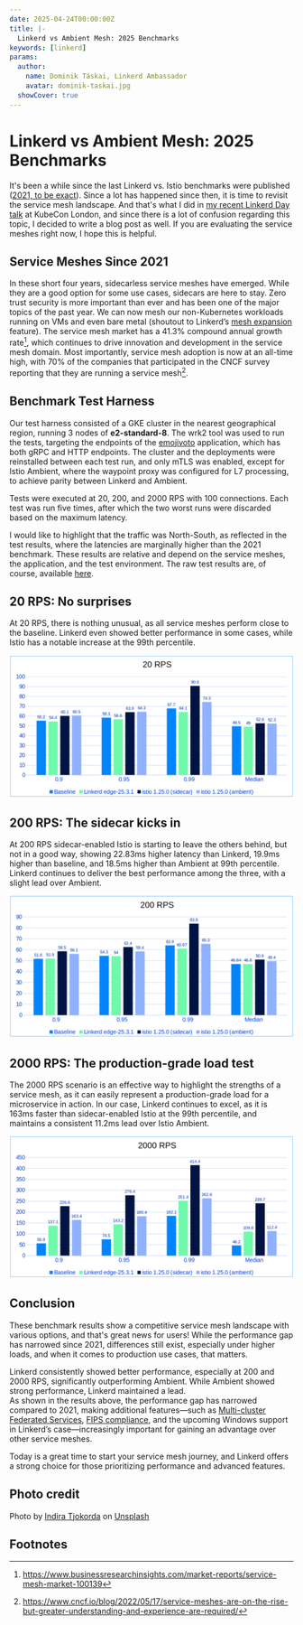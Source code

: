 ```yaml
---
date: 2025-04-24T00:00:00Z
title: |-
  Linkerd vs Ambient Mesh: 2025 Benchmarks
keywords: [linkerd]
params:
  author:
    name: Dominik Táskai, Linkerd Ambassador
    avatar: dominik-taskai.jpg
  showCover: true
---
```


# Linkerd vs Ambient Mesh: 2025 Benchmarks

It's been a while since the last Linkerd vs. Istio benchmarks were published
([2021, to be exact](/2021/11/29/linkerd-vs-istio-benchmarks-2021/)). Since a
lot has happened since then, it is time to revisit the service mesh landscape.
And that's what I did in
[my recent Linkerd Day talk](https://www.youtube.com/watch?v=9GHcADMeAuM) at
KubeCon London, and since there is a lot of confusion regarding this topic, I
decided to write a blog post as well. If you are evaluating the service meshes
right now, I hope this is helpful.

## Service Meshes Since 2021

In these short four years, sidecarless service meshes have emerged. While they
are a good option for some use cases, sidecars are here to stay. Zero trust
security is more important than ever and has been one of the major topics of the
past year. We can now mesh our non-Kubernetes workloads running on VMs and even
bare metal (shoutout to Linkerd’s
[mesh expansion](/2/tasks/adding-non-kubernetes-workloads/) feature). The
service mesh market has a 41.3% compound annual growth rate[^1], which continues
to drive innovation and development in the service mesh domain. Most
importantly, service mesh adoption is now at an all-time high, with 70% of the
companies that participated in the CNCF survey reporting that they are running a
service mesh[^2].

## Benchmark Test Harness

Our test harness consisted of a GKE cluster in the nearest geographical region,
running 3 nodes of **e2-standard-8**. The wrk2 tool was used to run the tests,
targeting the endpoints of the
[emojivoto](https://github.com/BuoyantIO/emojivoto) application, which has both
gRPC and HTTP endpoints. The cluster and the deployments were reinstalled
between each test run, and only mTLS was enabled, except for Istio Ambient,
where the waypoint proxy was configured for L7 processing, to achieve parity
between Linkerd and Ambient.

Tests were executed at 20, 200, and 2000 RPS with 100 connections. Each test was
run five times, after which the two worst runs were discarded based on the
maximum latency.

I would like to highlight that the traffic was North-South, as reflected in the
test results, where the latencies are marginally higher than the 2021 benchmark.
These results are relative and depend on the service meshes, the application,
and the test environment. The raw test results are, of course, available
[here](https://docs.google.com/spreadsheets/d/1z1g_rBDm8Hyhx8IlzGYjzt1Umoc5Jm4DLjhxM0TXaXY/).

## 20 RPS: No surprises

At 20 RPS, there is nothing unusual, as all service meshes perform close to the
baseline. Linkerd even showed better performance in some cases, while Istio has
a notable increase at the 99th percentile.

![20 RPS](20-rps.png)

## 200 RPS: The sidecar kicks in

At 200 RPS sidecar-enabled Istio is starting to leave the others behind, but not
in a good way, showing 22.83ms higher latency than Linkerd, 19.9ms higher than
baseline, and 18.5ms higher than Ambient at 99th percentile. Linkerd continues
to deliver the best performance among the three, with a slight lead over
Ambient.

![200 RPS](200-rps.png)

## 2000 RPS: The production-grade load test

The 2000 RPS scenario is an effective way to highlight the strengths of a
service mesh, as it can easily represent a production-grade load for a
microservice in action. In our case, Linkerd continues to excel, as it is 163ms
faster than sidecar-enabled Istio at the 99th percentile, and maintains a
consistent 11.2ms lead over Istio Ambient.

![2000 RPS](2000-rps.png)

## Conclusion

These benchmark results show a competitive service mesh landscape with various
options, and that's great news for users! While the performance gap has narrowed
since 2021, differences still exist, especially under higher loads, and when it
comes to production use cases, that matters.

Linkerd consistently showed better performance, especially at 200 and 2000 RPS,
significantly outperforming Ambient. While Ambient showed strong performance,
Linkerd maintained a lead.  
As shown in the results above, the performance gap has narrowed compared to
2021, making additional features—such as
[Multi-cluster Federated Services](/2/tasks/federated-services/),
[FIPS compliance](https://www.buoyant.io/linkerd-enterprise), and the upcoming
Windows support in Linkerd’s case—increasingly important for gaining an
advantage over other service meshes.

Today is a great time to start your service mesh journey, and Linkerd offers a
strong choice for those prioritizing performance and advanced features.

## Photo credit

Photo by
[Indira Tjokorda](https://unsplash.com/@indiratjokorda?utm_content=creditCopyText&utm_medium=referral&utm_source=unsplash)
on
[Unsplash](https://unsplash.com/photos/man-in-blue-tank-top-and-yellow-helmet-riding-on-orange-and-black-motorcycle-Y-VYK0SDLxs?utm_content=creditCopyText&utm_medium=referral&utm_source=unsplash)

## Footnotes

[^1]:
    https://www.businessresearchinsights.com/market-reports/service-mesh-market-100139

[^2]:
    https://www.cncf.io/blog/2022/05/17/service-meshes-are-on-the-rise-but-greater-understanding-and-experience-are-required/
